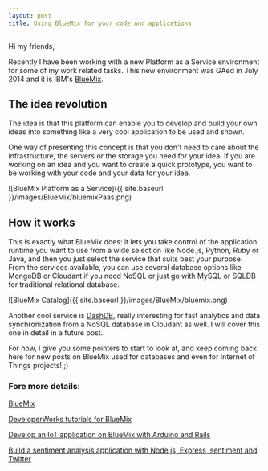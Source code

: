 ```yaml
---
layout: post
title: Using BlueMix for your code and applications
---
```


Hi my friends,

Recently I have been working with a new Platform as a Service environment for some of my work related tasks.
This new environment was GAed in July 2014 and it is IBM's [BlueMix](https://ace.ng.bluemix.net/).

## The idea revolution

The idea is that this platform can enable you to develop and build your own ideas into something like a very cool application to be used and shown.

One way of presenting this concept is that you don't need to care about the infrastructure, the servers or the storage you need for your idea. If you are working on an idea and you want to create a quick prototype, you want to be working with your code and your data for your idea.

![BlueMix Platform as a Service]({{ site.baseurl }}/images/BlueMix/bluemixPaas.png)

## How it works

This is exactly what BlueMix does: it lets you take control of the application runtime you want to use from a wide selection like Node.js, Python, Ruby or Java, and then you just select the service that suits best your purpose.
From the services available, you can use several database options like MongoDB or Cloudant if you need NoSQL or just go with MySQL or SQLDB for traditional relational database. 

![BlueMix Catalog]({{ site.baseurl }}/images/BlueMix/bluemix.png)

Another cool service is [DashDB](www.dashdb.com), really interesting for fast analytics and data synchronization from a NoSQL database in Cloudant as well. I will cover this one in detail in a future post.

For now, I give you some pointers to start to look at, and keep coming back here for new posts on BlueMix used for databases and even for Internet of Things projects! ;)

### Fore more details:

[BlueMix](https://ace.ng.bluemix.net/)

[DeveloperWorks tutorials for BlueMix](https://developer.ibm.com/bluemix/docs/articles/)

[Develop an IoT application on BlueMix with Arduino and Rails](http://www.ibm.com/developerworks/data/library/techarticle/dm-1408-arduino-iot-app/index.html)

[Build a sentiment analysis application with Node.js, Express, sentiment and Twitter](http://www.ibm.com/developerworks/library/wa-nodejs-app/)
	

